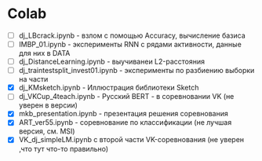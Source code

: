 # Colab

* [ ] dj_LBcrack.ipynb - взлом с помощью Accuracy, вычисление базиса
* [ ] IMBP_01.ipynb - эксперименты RNN с рядами активности, данные для них в DATA
* [ ] dj_DistanceLearning.ipynb - выучиванеи L2-расстояния
* [ ] dj_traintestsplit_invest01.ipynb - эксперименты по разбиению выборки на части
* [X] dj_KMsketch.ipynb - Иллюстрация библиотеки Sketch
* [ ] dj_VKCup_4teach.ipynb - Русский BERT -  в соревновании VK (не уверен в версии)
* [X] mkb_presentation.ipynb - презентация решения соревнования
* [X] ART_ver55.ipynb - соревнование по классификации (не лучшая версия, см. MSI)
* [X] VK_dj_simpleLM.ipynb с второй части VK-соревнования (не уверен ,что тут что-то правильно)
